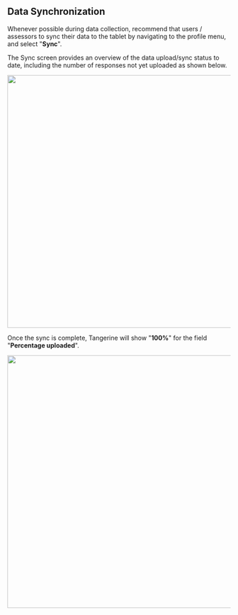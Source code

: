 Data Synchronization
----------------------------------------------------------------------------------------------

Whenever possible during data collection, recommend that users /
assessors to sync their data to the tablet by navigating to the profile
menu, and select "**Sync**".

The Sync screen provides an overview of the data upload/sync status to
date, including the number of responses not yet uploaded as shown below.


<img src="../media/image96.png" width="570">


Once the sync is complete, Tangerine will show "**100%**" for the field
"**Percentage uploaded**".

<img src="../media/image97.png" width="570">